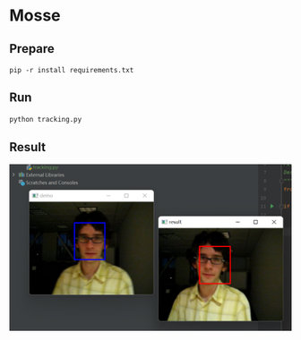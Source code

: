 # Mosse

## Prepare
```shell
pip -r install requirements.txt
```
## Run
```python
python tracking.py
```

## Result
![img.png](img.png)